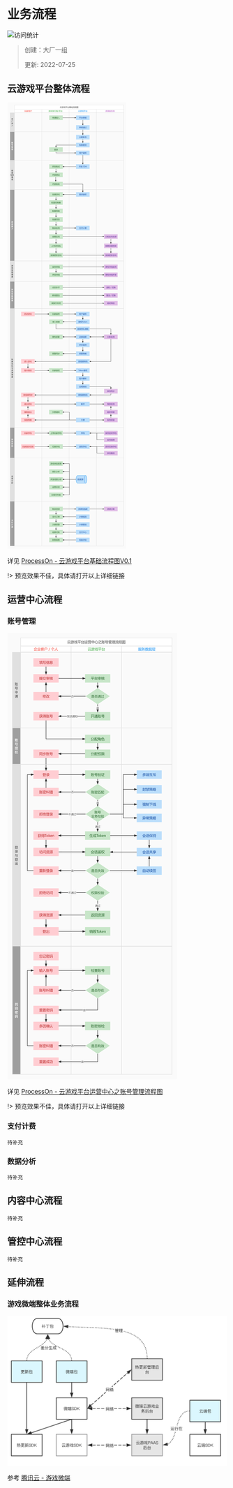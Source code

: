 # 业务流程

![访问统计](https://visitor-badge.glitch.me/badge?page_id=senlypan.cloudgaming.02-business-flow-chart&left_color=blue&right_color=red)

> 创建：大厂一组
>
> 更新: 2022-07-25

## 云游戏平台整体流程

![](../_media/image/02-business-flow-chart/business-flow-chart-001.jpg)

详见 [ProcessOn - 云游戏平台基础流程图V0.1](https://www.processon.com/view/link/62dfa2431e08535944dac2e6)

!> 预览效果不佳，具体请打开以上详细链接


## 运营中心流程

### 账号管理

![](../_media/image/02-business-flow-chart/account-manage.jpg)

详见 [ProcessOn - 云游戏平台运营中心之账号管理流程图](https://www.processon.com/view/link/62e3a54be401fd0727abb34c)

!> 预览效果不佳，具体请打开以上详细链接

### 支付计费

`待补充`

### 数据分析

`待补充`

## 内容中心流程

`待补充`

## 管控中心流程

`待补充`

## 延伸流程

### 游戏微端整体业务流程

![](../_media/image/02-business-flow-chart/sdk-deploy-001.png)

参考 [腾讯云 - 游戏微端](https://cloud.tencent.com/document/product/1162/66701)





